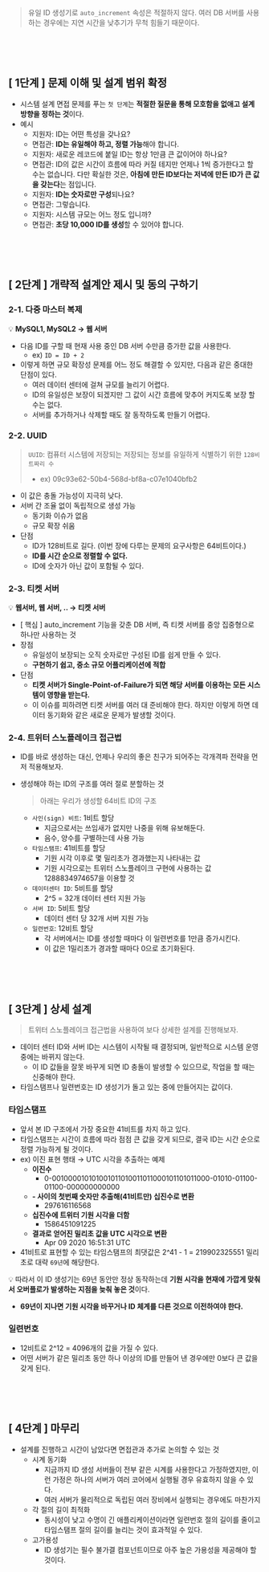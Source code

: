 > 유일 ID 생성기로 `auto_increment` 속성은 적절하지 않다. 여러 DB 서버를 사용하는 경우에는 지연 시간을 낮추기가 무척 힘들기 때문이다.
> 

<br>
<br>
<br>

## [ 1단계 ] 문제 이해 및 설계 범위 확정

- 시스템 설계 면접 문제를 푸는 `첫 단계`는 **적절한 질문을 통해 모호함을 없애고 설계 방향을 정하는 것**이다.
- 예시
    - 지원자: ID는 어떤 특성을 갖나요?
    - 면접관: **ID는 유일해야 하고, 정렬 가능**해야 합니다.
    - 지원자: 새로운 레코드에 붙일 ID는 항상 1만큼 큰 값이어야 하나요?
    - 면접관: ID의 값은 시간이 흐름에 따라 커질 테지만 언제나 1씩 증가한다고 할 수는 없습니다. 다만 확실한 것은, **아침에 만든 ID보다는 저녁에 만든 ID가 큰 값을 갖는다**는 점입니다.
    - 지원자: **ID는 숫자로만 구성**되나요?
    - 면접관: 그렇습니다.
    - 지원자: 시스템 규모는 어느 정도 입니까?
    - 면접관: **초당 10,000 ID를 생성**할 수 있어야 합니다.

<br>
<br>
<br>

## [ 2단계 ] 개략적 설계안 제시 및 동의 구하기

### 2-1. 다중 마스터 복제

💡 **MySQL1, MySQL2 → 웹 서버**

- 다음 ID를 구할 때 현재 사용 중인 DB 서버 수만큼 증가한 값을 사용한다.
    - ex) `ID = ID + 2`
- 이렇게 하면 규모 확장성 문제를 어느 정도 해결할 수 있지만, 다음과 같은 중대한 단점이 있다.
    - 여러 데이터 센터에 걸쳐 규모를 늘리기 어렵다.
    - ID의 유일성은 보장이 되겠지만 그 값이 시간 흐름에 맞추어 커지도록 보장 할 수는 없다.
    - 서버를 추가하거나 삭제할 때도 잘 동작하도록 만들기 어렵다.

### 2-2. UUID

> `UUID`: 컴퓨터 시스템에 저장되는 저장되는 정보를 유일하게 식별하기 위한 `128비트짜리 수`
> 
> - ex) 09c93e62-50b4-568d-bf8a-c07e1040bfb2
- 이 값은 충돌 가능성이 지극히 낮다.
- 서버 간 조율 없이 독립적으로 생성 가능
    - 동기화 이슈가 없음
    - 규모 확장 쉬움
- 단점
    - ID가 128비트로 길다. (이번 장에 다루는 문제의 요구사항은 64비트이다.)
    - **ID를 시간 순으로 정렬할 수 없다.**
    - ID에 숫자가 아닌 값이 포함될 수 있다.

### 2-3. 티켓 서버

💡 **웹서버, 웹 서버, .. → 티켓 서버**

- [ 핵심 ] auto_increment 기능을 갖춘 DB 서버, 즉 티켓 서버를 중앙 집중형으로 하나만 사용하는 것
- 장점
    - 유일성이 보장되는 오직 숫자로만 구성된 ID를 쉽게 만들 수 있다.
    - **구현하기 쉽고, 중소 규모 어플리케이션에 적합**
- 단점
    - **티켓 서버가 Single-Point-of-Failure가 되면 해당 서버를 이용하는 모든 시스템이 영향을 받는다.**
    - 이 이슈를 피하려면 티켓 서버를 여러 대 준비해야 한다. 하지만 이렇게 하면 데이터 동기화와 같은 새로운 문제가 발생할 것이다.

### 2-4. 트위터 스노플레이크 접근법

- ID를 바로 생성하는 대신, 언제나 우리의 좋은 친구가 되어주는 각개격파 전략을 먼저 적용해보자.
- 생성해야 하는 ID의 구조를 여러 절로 분할하는 것
    
    > 아래는 우리가 생성할 64비트 ID의 구조
    > 
    - `사인(sign) 비트`: 1비트 할당
        - 지금으로서는 쓰임새가 없지만 나중을 위해 유보해둔다.
        - 음수, 양수를 구별하는데 사용 가능
    - `타임스탬프`: 41비트를 할당
        - 기원 시각 이후로 몇 밀리초가 경과했는지 나타내는 값
        - 기원 시각으로는 트위터 스노플레이크 구현에 사용하는 값 1288834974657을 이용할 것
    - `데이터센터 ID`: 5비트를 할당
        - 2^5 = 32개 데이터 센터 지원 가능
    - `서버 ID`: 5비트 할당
        - 데이터 센터 당 32개 서버 지원 가능
    - `일련번호`: 12비트 할당
        - 각 서버에서는 ID를 생성할 때마다 이 일련번호를 1만큼 증가시킨다.
        - 이 값은 1밀리초가 경과할 때마다 0으로 초기화된다.

<br>
<br>
<br>

## [ 3단계 ] 상세 설계

> 트위터 스노플레이크 접근법을 사용하여 보다 상세한 설계를 진행해보자.
> 
- 데이터 센터 ID와 서버 ID는 시스템이 시작될 때 결정되며, 일반적으로 시스템 운영 중에는 바뀌지 않는다.
    - 이 ID 값들을 잘못 바꾸게 되면 ID 충돌이 발생할 수 있으므로, 작업을 할 때는 신중해야 한다.
- 타임스탬프나 일련번호는 ID 생성기가 돌고 있는 중에 만들어지는 값이다.

### 타임스탬프

- 앞서 본 ID 구조에서 가장 중요한 41비트를 차지 하고 있다.
- 타임스탬프는 시간이 흐름에 따라 점점 큰 값을 갖게 되므로, 결국 ID는 시간 순으로 정렬 가능하게 될 것이다.
- ex) 이진 표현 행태 → UTC 시각을 추출하는 예제
    - **이진수**
        - 0-001000010101001011010011011000101101011000-01010-01100-01100-000000000000
    - **- 사이의 첫번째 숫자만 추출해(41비트만) 십진수로 변환**
        - 297616116568
    - **십진수에 트위터 기원 시각을 더함**
        - 1586451091225
    - **결과로 얻어진 밀리초 값을 UTC 시각으로 변환**
        - Apr 09 2020 16:51:31 UTC
- 41비트로 표현할 수 있는 타임스탬프의 최댓값은 2^41 - 1 = 219902325551 밀리초로 대략 `69년`에 해당한다.

💡 따라서 이 ID 생성기는 69년 동안만 정상 동작하는데 **기원 시각을 현재에 가깝게 맞춰서 오버플로가 발생하는 지점을 늦춰 놓은 것**이다.

- **69년이 지나면 기원 시각을 바꾸거나 ID 체계를 다른 것으로 이전하여야 한다.**

### 일련번호

- 12비트로 2^12 = 4096개의 값을 가질 수 있다.
- 어떤 서버가 같은 밀리초 동안 하나 이상의 ID를 만들어 낸 경우에만 0보다 큰 값을 갖게 된다.

<br>
<br>
<br>

## [ 4단계 ] 마무리

- 설계를 진행하고 시간이 남았다면 면접관과 추가로 논의할 수 있는 것
    - 시계 동기화
        - 지금까지 ID 생성 서버들이 전부 같은 시계를 사용한다고 가정하였지만, 이런 가정은 하나의 서버가 여러 코어에서 실행될 경우 유효하지 않을 수 있다.
        - 여러 서버가 물리적으로 독립된 여러 장비에서 실행되는 경우에도 마찬가지
    - 각 절의 길이 최적화
      - 동시성이 낮고 수명이 긴 애플리케이션이라면 일련번호 절의 길이를 줄이고 타임스탬프 절의 길이를 늘리는 것이 효과적일 수 있다.
    - 고가용성
      - ID 생성기는 필수 불가결 컴포넌트이므로 아주 높은 가용성을 제공해야 할 것이다.
